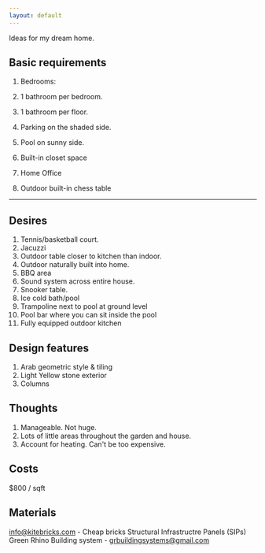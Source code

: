 ```yaml
--- 
layout: default
---
```


Ideas for my dream home.

## Basic requirements

1. Bedrooms:

1. 1 bathroom per bedroom.
2. 1 bathroom per floor.
3. Parking on the shaded side.
4. Pool on sunny side.
6. Built-in closet space
7. Home Office
8. Outdoor built-in chess table

---

## Desires

1. Tennis/basketball court.
2. Jacuzzi
3. Outdoor table closer to kitchen than indoor.
4. Outdoor naturally built into home.
5. BBQ area
6. Sound system across entire house.
7. Snooker table.
8. Ice cold bath/pool
9. Trampoline next to pool at ground level
10. Pool bar where you can sit inside the pool
11. Fully equipped outdoor kitchen

## Design features

1. Arab geometric style & tiling
2. Light Yellow stone exterior
3. Columns

## Thoughts

1. Manageable. Not huge.
2. Lots of little areas throughout the garden and house.
3. Account for heating. Can't be too expensive.

## Costs
$800 / sqft

## Materials
info@kitebricks.com - Cheap bricks
Structural Infrastructre Panels (SIPs)
Green Rhino Building system - grbuildingsystems@gmail.com
